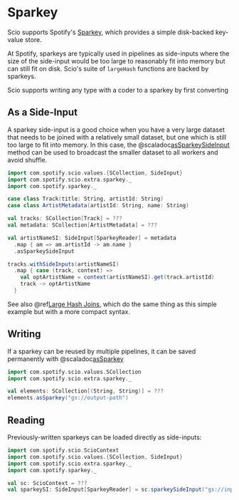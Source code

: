 # Sparkey

Scio supports Spotify's [Sparkey](https://github.com/spotify/sparkey), which provides a simple disk-backed key-value store.

At Spotify, sparkeys are typically used in pipelines as side-inputs where the size of the side-input would be too large to reasonably fit into memory but can still fit on disk.
Scio's suite of `largeHash` functions are backed by sparkeys.

Scio supports writing any type with a coder to a sparkey by first converting 

## As a Side-Input

A sparkey side-input is a good choice when you have a very large dataset that needs to be joined with a relatively small dataset, but one which is still too large to fit into memory.
In this case, the @scaladoc[asSparkeySideInput](com.spotify.scio.extra.sparkey.SparkeyPairSCollection#asSparkeySideInput(implicitw:com.spotify.scio.extra.sparkey.package.SparkeyWritable[K,V]):com.spotify.scio.values.SideInput[com.spotify.sparkey.SparkeyReader]) method can be used to broadcast the smaller dataset to all workers and avoid shuffle.

```scala mdoc:compile-only
import com.spotify.scio.values.{SCollection, SideInput}
import com.spotify.scio.extra.sparkey._
import com.spotify.sparkey._

case class Track(title: String, artistId: String)
case class ArtistMetadata(artistId: String, name: String)

val tracks: SCollection[Track] = ???
val metadata: SCollection[ArtistMetadata] = ???

val artistNameSI: SideInput[SparkeyReader] = metadata
  .map { am => am.artistId -> am.name }
  .asSparkeySideInput

tracks.withSideInputs(artistNameSI)
  .map { case (track, context) =>
    val optArtistName = context(artistNameSI).get(track.artistId)
    track -> optArtistName
  }
```

See also @ref[Large Hash Joins](../Joins.md#large-hash-join), which do the same thing as this simple example but with a more compact syntax.

## Writing

If a sparkey can be reused by multiple pipelines, it can be saved permanently with @scaladoc[asSparkey](com.spotify.scio.extra.sparkey.SparkeyPairSCollection#asSparkey(implicitw:com.spotify.scio.extra.sparkey.package.SparkeyWritable[K,V]):com.spotify.scio.values.SCollection[com.spotify.scio.extra.sparkey.SparkeyUri])

```scala mdoc:compile-only
import com.spotify.scio.values.SCollection
import com.spotify.scio.extra.sparkey._

val elements: SCollection[(String, String)] = ???
elements.asSparkey("gs://output-path")
```

## Reading

Previously-written sparkeys can be loaded directly as side-inputs:

```scala mdoc:compile-only
import com.spotify.scio.ScioContext
import com.spotify.scio.values.{SCollection, SideInput}
import com.spotify.scio.extra.sparkey._
import com.spotify.sparkey._

val sc: ScioContext = ???
val sparkeySI: SideInput[SparkeyReader] = sc.sparkeySideInput("gs://input-path")
```
